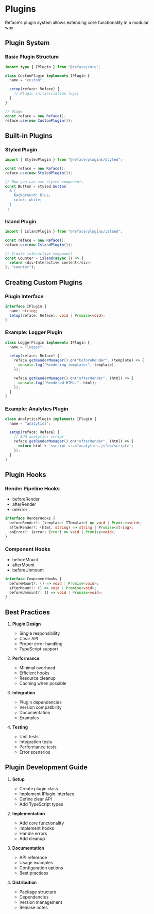 # Plugins

Reface's plugin system allows extending core functionality in a modular way.

## Plugin System

### Basic Plugin Structure

```typescript
import type { IPlugin } from "@reface/core";

class CustomPlugin implements IPlugin {
  name = "custom";

  setup(reface: Reface) {
    // Plugin initialization logic
  }
}

// Usage
const reface = new Reface();
reface.use(new CustomPlugin());
```

## Built-in Plugins

### Styled Plugin

```typescript
import { StyledPlugin } from "@reface/plugins/styled";

const reface = new Reface();
reface.use(new StyledPlugin());

// Now you can use styled components
const Button = styled.button`
  & {
    background: blue;
    color: white;
  }
`;
```

### Island Plugin

```typescript
import { IslandPlugin } from "@reface/plugins/island";

const reface = new Reface();
reface.use(new IslandPlugin());

// Create interactive component
const Counter = island(async () => {
  return <div>Interactive content</div>;
}, "counter");
```

## Creating Custom Plugins

### Plugin Interface

```typescript
interface IPlugin {
  name: string;
  setup(reface: Reface): void | Promise<void>;
}
```

### Example: Logger Plugin

```typescript
class LoggerPlugin implements IPlugin {
  name = "logger";

  setup(reface: Reface) {
    reface.getRenderManager().on("beforeRender", (template) => {
      console.log("Rendering template:", template);
    });

    reface.getRenderManager().on("afterRender", (html) => {
      console.log("Rendered HTML:", html);
    });
  }
}
```

### Example: Analytics Plugin

```typescript
class AnalyticsPlugin implements IPlugin {
  name = "analytics";

  setup(reface: Reface) {
    // Add analytics script
    reface.getRenderManager().on("afterRender", (html) => {
      return html + '<script src="analytics.js"></script>';
    });
  }
}
```

## Plugin Hooks

### Render Pipeline Hooks

- beforeRender
- afterRender
- onError

```typescript
interface RenderHooks {
  beforeRender?: (template: ITemplate) => void | Promise<void>;
  afterRender?: (html: string) => string | Promise<string>;
  onError?: (error: Error) => void | Promise<void>;
}
```

### Component Hooks

- beforeMount
- afterMount
- beforeUnmount

```typescript
interface ComponentHooks {
  beforeMount?: () => void | Promise<void>;
  afterMount?: () => void | Promise<void>;
  beforeUnmount?: () => void | Promise<void>;
}
```

## Best Practices

1. **Plugin Design**

   - Single responsibility
   - Clear API
   - Proper error handling
   - TypeScript support

2. **Performance**

   - Minimal overhead
   - Efficient hooks
   - Resource cleanup
   - Caching when possible

3. **Integration**

   - Plugin dependencies
   - Version compatibility
   - Documentation
   - Examples

4. **Testing**
   - Unit tests
   - Integration tests
   - Performance tests
   - Error scenarios

## Plugin Development Guide

1. **Setup**

   - Create plugin class
   - Implement IPlugin interface
   - Define clear API
   - Add TypeScript types

2. **Implementation**

   - Add core functionality
   - Implement hooks
   - Handle errors
   - Add cleanup

3. **Documentation**

   - API reference
   - Usage examples
   - Configuration options
   - Best practices

4. **Distribution**
   - Package structure
   - Dependencies
   - Version management
   - Release notes
